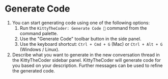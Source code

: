 # Generate Code

1. You can start generating code using one of the following options:
   1. Run the `KittyTheCoder: Generate Code 💬` command from the command palette.
   1. Use the "Generate Code" toolbar button in the side panel.
   1. Use the keyboard shortcut: `Ctrl + Cmd + G` (Mac) or `Ctrl + Alt + G` (Windows / Linux).
2. Describe what you want to generate in the new conversation thread in the KittyTheCoder sidebar panel. KittyTheCoder will generate code for you based on your description. Further messages can be used to refine the generated code.
